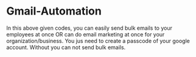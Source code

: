 # Gmail-Automation
In this above given codes, you can easily send bulk emails to your employees at once OR can do email marketing at once for your organization/business. You jus need to create a passcode of your google account. Without you can not send bulk emails.
